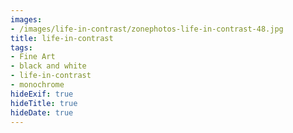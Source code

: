 ```yaml
---
images:
- /images/life-in-contrast/zonephotos-life-in-contrast-48.jpg
title: life-in-contrast
tags:
- Fine Art
- black and white
- life-in-contrast
- monochrome
hideExif: true
hideTitle: true
hideDate: true
---
```

